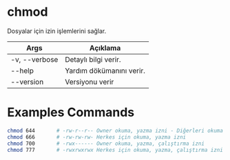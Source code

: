# chmod
Dosyalar için izin işlemlerini sağlar.

| Args | Açıklama |
| -------- | -------- |
| -v, --verbose | Detaylı bilgi verir. |
| --help | Yardım dökümanını verir. |
| --version | Versiyonu verir |

# Examples Commands

```sh
chmod 644		# -rw-r--r-- Owner okuma, yazma izni - Diğerleri okuma izni
chmod 666		# -rw-rw-rw- Herkes için okuma, yazma izni
chmod 700		# -rwx------ Owner okuma, yazma, çalıştırma izni
chmod 777		# -rwxrwxrwx Herkes için okuma, yazma, çalıştırma izni
```